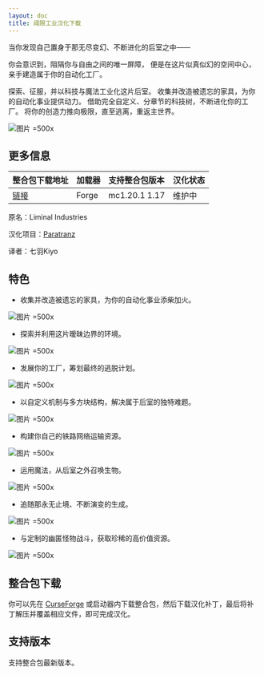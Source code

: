 ```yaml
---
layout: doc
title: 阈限工业汉化下载
---
```


当你发现自己置身于那无尽变幻、不断进化的后室之中——

你会意识到，阻隔你与自由之间的唯一屏障，
便是在这片似真似幻的空间中心，亲手建造属于你的自动化工厂。

探索、征服，并以科技与魔法工业化这片后室。
收集并改造被遗忘的家具，为你的自动化事业提供动力。
借助完全自定义、分章节的科技树，不断进化你的工厂。
将你的创造力推向极限，直至逃离，重返主世界。

![图片 =500x](https://media.forgecdn.net/attachments/description/1276799/description_3d7a6cdd-d2b3-4618-8a34-1d39700630a0.png)

<DownloadLinks :methods="[
  { id: 'quark-lanzou', text: '下载汉化', icon: '/imgs/logo/logo_64.png', lanzouLink: 'https://vmhanhuazu.lanzouo.com/s/LI', quarkLink: 'https://pan.quark.cn/s/edb80f4ce6e0' },
  { id: 'curseforge', text: 'i18n自动汉化更新模组', icon: '/imgs/svg/curseforge.svg', link: 'https://www.curseforge.com/api/v1/mods/297404/files/6351071/download' },
  { id: 'github', text: 'Github仓库', icon: '/imgs/svg/github.svg', link: 'https://github.com/VM-Chinese-translate-group/Liminal-Industries-Chinese' },
  { id: 'lazy', text: '懒汉下载', icon: '/imgs/lazydl.png', link: 'https://vmhanhuazu.lanzouo.com/s/LI' }
]" />

## 更多信息

| 整合包下载地址                                                           | 加载器 | 支持整合包版本 | 汉化状态 |
| :----------------------------------------------------------------------- | :----- | :------------- | :------- |
| [链接](https://www.curseforge.com/minecraft/modpacks/liminal-industries) | Forge  | mc1.20.1 1.17  | 维护中   |

原名：Liminal Industries

汉化项目：[Paratranz](https://paratranz.cn/projects/14287)

译者：七羽Kiyo

## 特色

- 收集并改造被遗忘的家具，为你的自动化事业添柴加火。

![图片 =500x](https://media.forgecdn.net/attachments/description/1276799/description_2c606474-5b95-4f1d-9c74-7f66c8992b4d.png)

- 探索并利用这片暧昧边界的环境。

![图片 =500x](https://media.forgecdn.net/attachments/description/1276799/description_ae27d037-4177-4bc4-92b4-5153368e5119.png)

- 发展你的工厂，筹划最终的逃脱计划。

![图片 =500x](https://media.forgecdn.net/attachments/description/1276799/description_c7775235-33a9-46aa-b386-9d848a3340ac.png)

- 以自定义机制与多方块结构，解决属于后室的独特难题。

![图片 =500x](https://media.forgecdn.net/attachments/description/1276799/description_1ba24290-ea00-4155-89b3-d290bfaf147f.gif)

- 构建你自己的铁路网络运输资源。

![图片 =500x](https://media.forgecdn.net/attachments/description/1276799/description_f7104f06-b797-42c5-8533-2c7f6272126b.png)

- 运用魔法，从后室之外召唤生物。

![图片 =500x](https://media.forgecdn.net/attachments/description/1276799/description_388887d8-9044-4864-91dd-503b10dfb2f2.png)

- 追随那永无止境、不断演变的生成。

![图片 =500x](https://media.forgecdn.net/attachments/description/1276799/description_568a9d84-c744-42a1-b402-31103b2a9fe4.png)

- 与定制的幽匿怪物战斗，获取珍稀的高价值资源。

![图片 =500x](https://media.forgecdn.net/attachments/description/1276799/description_2d0302d9-c2e5-4494-a911-ab546208dcd0.png)

## 整合包下载

你可以先在 [CurseForge](https://www.curseforge.com/minecraft/modpacks/liminal-industries) 或启动器内下载整合包，然后下载汉化补丁，最后将补丁解压并覆盖相应文件，即可完成汉化。

## 支持版本

支持整合包最新版本。

<DocSupport />
